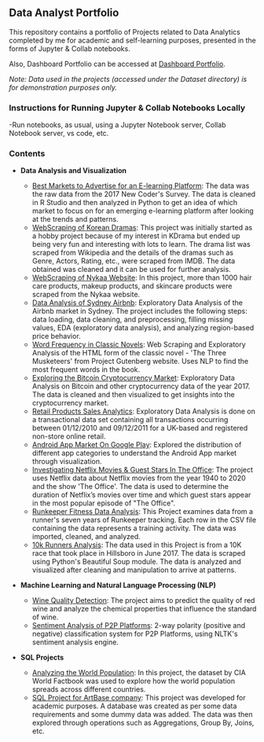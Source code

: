 ## Data Analyst Portfolio

This repository contains a portfolio of Projects related to Data Analytics completed by me for academic and self-learning purposes, presented in the forms of Jupyter & Collab notebooks.

Also, Dashboard Portfolio can be accessed at [Dashboard Portfolio](https://www.novypro.com/profile_projects/durgaptm).

*Note: Data used in the projects (accessed under the Dataset directory) is for demonstration purposes only.*

### Instructions for Running Jupyter & Collab Notebooks Locally
-Run notebooks, as usual, using a Jupyter Notebook server, Collab Notebook server, vs code, etc.

### Contents
    
- **Data Analysis and Visualization**
    - [Best Markets to Advertise for an E-learning Platform](https://github.com/durgaptm/Data-Analysis/tree/main/Best%20Market%20to%20Advertise%20for%20an%20e-learning%20app): The data was the raw data from the 2017 New Coder's Survey. The data is cleaned in R Studio and then analyzed in Python to get an idea of which market to focus on for an emerging e-learning platform after looking at the trends and patterns.
    - [WebScraping of Korean Dramas](https://github.com/durgaptm/Data-Analysis/tree/main/Webscraping): This project was initially started as a hobby project because of my interest in KDrama but ended up being very fun and interesting with lots to learn. The drama list was scraped from Wikipedia and the details of the dramas such as Genre, Actors, Rating, etc., were scraped from IMDB. The data obtained was cleaned and it can be used for further analysis.
    - [WebScraping of Nykaa Website](https://github.com/durgaptm/Data-Analysis/tree/main/Webscraping): In this project, more than 1000 hair care products, makeup products, and skincare products were scraped from the Nykaa website.
    - [Data Analysis of Sydney Airbnb](https://github.com/durgaptm/Data-Analysis/tree/main/Data%20Analysis%20of%20Sydney%20Airbnb):  Exploratory Data Analysis of the Airbnb market in Sydney. The project includes the following steps: data loading, data cleaning, and preprocessing, filling missing values, EDA (exploratory data analysis), and analyzing region-based price behavior.
    - [Word Frequency in Classic Novels](https://github.com/durgaptm/Data-Analysis/tree/main/Word%20Frequency%20of%20Three%20Musketeers):  Web Scraping and Exploratory Analysis of the HTML form of the classic novel - 'The Three Musketeers' from Project Gutenberg website. Uses NLP to find the most frequent words in the book.
    - [Exploring the Bitcoin Cryptocurrency Market](https://github.com/durgaptm/Data-Analysis/tree/main/Bitcoin%20Cryptocurrency%20Market%20Analysis): Exploratory Data Analysis on Bitcoin and other cryptocurrency data of the year 2017. The data is cleaned and then visualized to get insights into the cryptocurrency market.
    - [Retail Products Sales Analytics](https://github.com/durgaptm/Data-Analysis/tree/main/Retail%20Products%20Sales%20Analytics): Exploratory Data Analysis is done on a transactional data set containing all transactions occurring between 01/12/2010 and 09/12/2011 for a UK-based and registered non-store online retail.
    - [Android App Market On Google Play](https://github.com/durgaptm/Data-Analysis/tree/main/Android%20App%20Market%20in%20Google%20Play): Explored the distribution of different app categories to understand the Android App market through visualization.
    - [Investigating Netflix Movies & Guest Stars In The Office](https://github.com/durgaptm/Data-Analysis/tree/main/Investigating%20Netflix%20Movies%20%26%20Guest%20Stars%20In%20The%20Office): The project uses Netflix data about Netflix movies from the year 1940 to 2020 and the show 'The Office'. The data is used to determine the duration of Netflix’s movies over time and which guest stars appear in the most popular episode of "The Office".
    - [Runkeeper Fitness Data Analysis](https://github.com/durgaptm/Data-Analysis/tree/main/Runkeeper%20Fitness%20Data%20Analysis): This Project examines data from a runner's seven years of Runkeeper tracking. Each row in the CSV file containing the data represents a training activity. The data was imported, cleaned, and analyzed.
    - [10k Runners Analysis](https://github.com/durgaptm/Data-Analysis/tree/main/10K%20Runners%20Analysis): The data used in this Project is from a 10K race that took place in Hillsboro in June 2017. The data is scraped using  Python's Beautiful Soup module. The data is analyzed and visualized after cleaning and manipulation to arrive at patterns. 

- **Machine Learning and Natural Language Processing (NLP)**
    - [Wine Quality Detection](https://github.com/durgaptm/Data-Analysis/tree/main/Wine%20Quality%20Detection): The project aims to predict the quality of red wine and analyze the chemical properties that influence the standard of wine.
    - [Sentiment Analysis of P2P Platforms](https://github.com/durgaptm/Data-Analysis/tree/main/Sentiment%20Analysis%20of%20P2P%20Platforms): 2-way polarity (positive and negative) classification system for P2P Platforms, using NLTK's sentiment analysis engine.

- **SQL Projects**
    - [Analyzing the World Population](https://github.com/durgaptm/Data-Analysis/tree/main/Analyze%20World%20Population): In this project, the dataset by CIA World Factbook was used to explore how the world population spreads across different countries.
    - [SQL Project for ArtBase company](https://github.com/durgaptm/Data-Analysis/tree/main/SQL%20Project%20for%20ArtBase%20company): This project was developed for academic purposes. A database was created as per some data requirements and some dummy data was added. The data was then explored through operations such as Aggregations, Group By, Joins, etc.
